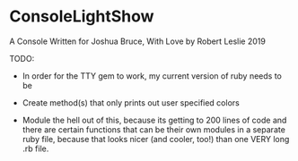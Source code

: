 # ConsoleLightShow
A Console Written for Joshua Bruce,
With Love by Robert Leslie
2019

TODO: 
- In order for the TTY gem to work, my current version of ruby needs to be

- Create method(s) that only prints out user specified colors

- Module the hell out of this, because its getting to 200 lines of code and 
 there are certain functions that can be their own modules in a separate ruby
 file, because that looks nicer (and cooler, too!) than one VERY long .rb file.
